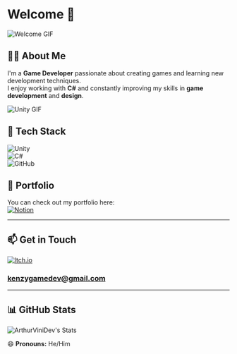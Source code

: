 # Welcome 👋  
![Welcome GIF](https://media.giphy.com/media/v1.Y2lkPTc5MGI3NjExanI4Ync0NnZxZ2R1cnQ2bTljbjN5MDZweXRxdHk3enY1bjA1NTg4eCZlcD12MV9naWZzX3NlYXJjaCZjdD1n/xUPGGDNsLvqsBOhuU0/giphy.gif)

## 👨‍💻 About Me  
I'm a **Game Developer** passionate about creating games and learning new development techniques.  
I enjoy working with **C#** and constantly improving my skills in **game development** and **design**.  

![Unity GIF](https://media3.giphy.com/media/v1.Y2lkPTc5MGI3NjExN2d4ODJkc2NxcXI0djl1ZTdnbzd0dW5uM3hldW92OG5yY2o4cmptaiZlcD12MV9pbnRlcm5hbF9naWZfYnlfaWQmY3Q9Zw/Xc3R3j4KFMvH01ZWaJ/giphy.gif)

## 🚀 Tech Stack  
![Unity](https://img.shields.io/badge/Engine-Unity-000000?style=for-the-badge&logo=unity&logoColor=white)  
![C#](https://img.shields.io/badge/Language-C%23-239120?style=for-the-badge&logo=csharp&logoColor=white)  
![GitHub](https://img.shields.io/badge/Platform-GitHub-181717?style=for-the-badge&logo=github&logoColor=white)  

## 📂 Portfolio  
You can check out my portfolio here:  
[![Notion](https://img.shields.io/badge/Notion-000000?style=for-the-badge&logo=notion&logoColor=white)](https://empty-foe-efd.notion.site/Arthur-s-Portfolio-18227a83cfa38053b172faff3c723906)  

---

## 📫 Get in Touch  
[![Itch.io](https://img.shields.io/badge/Itch.io-FA5C5C?style=for-the-badge&logo=itch.io&logoColor=white)](https://kenzyps.itch.io) 

### kenzygamedev@gmail.com

---
## 📊 GitHub Stats  
![ArthurViniDev's Stats](https://github-readme-stats.vercel.app/api?username=ArthurViniDev&theme=blueberry&show_icons=true&hide_border=false&count_private=true)



😄 **Pronouns:** He/Him

